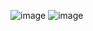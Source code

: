 ![image](https://user-images.githubusercontent.com/76835313/132942607-92d9aa93-630c-487e-994c-e73570d183a1.png)
![image](https://user-images.githubusercontent.com/76835313/132942615-5d63c937-1d97-4d92-8843-873773d4a677.png)
